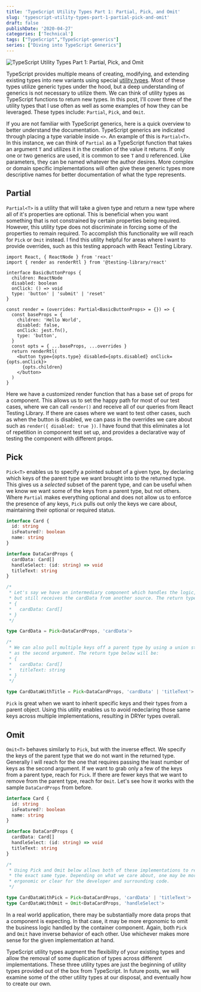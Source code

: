 ```yaml
---
title: 'TypeScript Utility Types Part 1: Partial, Pick, and Omit'
slug: 'typescript-utility-types-part-1-partial-pick-and-omit'
draft: false
publishDate: '2020-04-27'
categories: ['Technical']
tags: ["TypeScript","TypeScript-generics"]
series: ["Diving into TypeScript Generics"]
---
```

![TypeScript Utility Types Part 1: Partial, Pick, and Omit](images/compass-with-leather-notebook.jpg#center)

TypeScript provides multiple means of creating, modifying, and extending existing types into new variants using special [utility types](https://www.typescriptlang.org/docs/handbook/utility-types.html). Most of these types utilize generic types under the hood, but a deep understanding of generics is not necessary to utilize them. We can think of utility types as TypeScript functions to return new types. In this post, I'll cover three of the utility types that I use often as well as some examples of how they can be leveraged. These types include: `Partial`, `Pick`, and `Omit`.

If you are not familiar with TypeScript generics, here is a quick overview to better understand the documentation. TypeScript generics are indicated through placing a type variable inside `<>`. An example of this is `Partial<T>`. In this instance, we can think of `Partial` as a TypeScript function that takes an argument `T` and utilizes it in the creation of the value it returns. If only one or two generics are used, it is common to see `T` and `U` referenced. Like parameters, they can be named whatever the author desires. More complex or domain specific implementations will often give these generic types more descriptive names for better documentation of what the type represents.

## Partial

`Partial<T>` is a utility that will take a given type and return a new type where all of it's properties are optional. This is beneficial when you want something that is not constrained by certain properties being required. However, this utility type does not discriminate in forcing some of the properties to remain required. To accomplish this functionality we will reach for `Pick`  or `Omit` instead. I find this utility helpful for areas where I want to provide overrides, such as this testing approach with React Testing Library.

```tsx
import React, { ReactNode } from 'react'
import { render as renderRtl } from '@testing-library/react'

interface BasicButtonProps {
  children: ReactNode
  disabled: boolean
  onClick: () => void
  type: 'button' | 'submit' | 'reset'
}

const render = (overrides: Partial<BasicButtonProps> = {}) => {
  const baseProps = {
    children: 'Hello World',
    disabled: false,
    onClick: jest.fn(),
    type: 'button',
  }
  const opts = { ...baseProps, ...overrides }
  return renderRtl(
    <button type={opts.type} disabled={opts.disabled} onClick={opts.onClick}>
      {opts.children}
    </button>
  )
}
```

Here we have a customized render function that has a base set of props for a component. This allows us to set the happy path for most of our test cases, where we can call `render()` and receive all of our queries from React Testing Library. If there are cases where we want to test other cases, such as when the button is disabled, we can pass in the overrides we care about such as `render({ disabled: true })`. I have found that this eliminates a lot of repetition in component test set up, and provides a declarative way of testing the component with different props.

## Pick

`Pick<T>` enables us to specify a pointed subset of a given type, by declaring which keys of the parent type we want brought into to the returned type. This gives us a *selected* subset of the parent type, and can be useful when we know we want some of the keys from a parent type, but not others. Where `Partial` makes everything optional and does not allow us to enforce the presence of any keys, `Pick` pulls out only the keys we care about, maintaining their optional or required status.

```typescript
interface Card {
  id: string
  isFeatured?: boolean
  name: string
}

interface DataCardProps {
  cardData: Card[]
  handleSelect: (id: string) => void
  titleText: string
}

/*
 * Let's say we have an intermediary component which handles the logic,
 * but still receives the cardData from another source. The return type will be:
 * {
 *   cardData: Card[]
 * }
 */

type CardData = Pick<DataCardProps, 'cardData'>

/*
 * We can also pull multiple keys off a parent type by using a union string
 * as the second argument. The return type below will be:
 * {
 *   cardData: Card[]
 *   titleText: string
 * }
 */

type CardDataWithTitle = Pick<DataCardProps, 'cardData' | 'titleText'>
```

`Pick` is great when we want to inherit specific keys and their types from a parent object. Using this utility enables us to avoid redeclaring those same keys across multiple implementations, resulting in DRYer types overall.

## Omit

`Omit<T>` behaves similarly to `Pick`, but with the inverse effect. We specify the keys of the parent type that we do not want in the returned type. Generally I will reach for the one that requires passing the least number of keys as the second argument. If we want to grab only a few of the keys from a parent type, reach for `Pick`. If there are fewer keys that we want to remove from the parent type, reach for `Omit`. Let's see how it works with the sample `DataCardProps` from before.

```typescript
interface Card {
  id: string
  isFeatured?: boolean
  name: string
}

interface DataCardProps {
  cardData: Card[]
  handleSelect: (id: string) => void
  titleText: string
}

/*
 * Using Pick and Omit below allows both of these implementations to return
 * the exact same type. Depending on what we care about, one may be more
 * ergonomic or clear for the developer and surrounding code.
 */

type CardDataWithPick = Pick<DataCardProps, 'cardData' | 'titleText'>
type CardDataWithOmit = Omit<DataCardProps, 'handleSelect'>
```

In a real world application, there may be substantially more data props that a component is expecting. In that case, it may be more ergonomic to omit the business logic handled by the container component. Again, both `Pick` and `Omit` have inverse behavior of each other. Use whichever makes more sense for the given implementation at hand.

TypeScript utility types augment the flexibility of your existing types and allow the removal of some duplication of types across different implementations. These three utility types are just the beginning of utility types provided out of the box from TypeScript. In future posts, we will examine some of the other utility types at our disposal, and eventually how to create our own.

